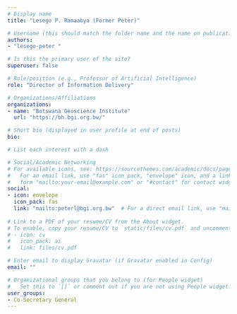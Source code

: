 ```yaml
---
# Display name
title: "Lesego P. Ramaabya (Former Peter)"

# Username (this should match the folder name and the name on publications)
authors:
- "lesego-peter "

# Is this the primary user of the site?
superuser: false

# Role/position (e.g., Professor of Artificial Intelligence)
role: "Director of Information Delivery"

# Organizations/Affiliations
organizations:
- name: "Botswana Geoscience Institute"
  url: "https://bh.bgi.org.bw/"

# Short bio (displayed in user profile at end of posts)
bio: 

# List each interest with a dash

# Social/Academic Networking
# For available icons, see: https://sourcethemes.com/academic/docs/page-builder/#icons
#   For an email link, use "fas" icon pack, "envelope" icon, and a link in the
#   form "mailto:your-email@example.com" or "#contact" for contact widget.
social:
- icon: envelope
  icon_pack: fas
  link: "mailto:peterl@bgi.org.bw"  # For a direct email link, use "mailto:test@example.org".
  
# Link to a PDF of your resume/CV from the About widget.
# To enable, copy your resume/CV to `static/files/cv.pdf` and uncomment the lines below.
# - icon: cv
#   icon_pack: ai
#   link: files/cv.pdf

# Enter email to display Gravatar (if Gravatar enabled in Config)
email: ""

# Organizational groups that you belong to (for People widget)
#   Set this to `[]` or comment out if you are not using People widget.
user_groups:
- Co-Secretary General
---
```


